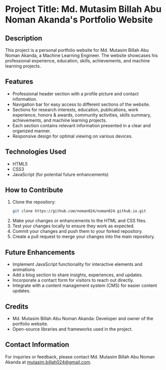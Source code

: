 # Project Title: Md. Mutasim Billah Abu Noman Akanda's Portfolio Website

## Description
This project is a personal portfolio website for Md. Mutasim Billah Abu Noman Akanda, a Machine Learning Engineer. The website showcases his professional experience, education, skills, achievements, and machine learning projects.

## Features
- Professional header section with a profile picture and contact information.
- Navigation bar for easy access to different sections of the website.
- Sections for research interests, education, publications, work experience, honors & awards, community activities, skills summary, achievements, and machine learning projects.
- Each section contains relevant information presented in a clear and organized manner.
- Responsive design for optimal viewing on various devices.

## Technologies Used
- HTML5
- CSS3
- JavaScript (for potential future enhancements)

## How to Contribute
1. Clone the repository:
   ```bash
   git clone https://github.com/noman024/noman024.github.io.git

2. Make your changes or enhancements to the HTML and CSS files.
3. Test your changes locally to ensure they work as expected.
4. Commit your changes and push them to your forked repository.
5. Create a pull request to merge your changes into the main repository.

## Future Enhancements
- Implement JavaScript functionality for interactive elements and animations
- Add a blog section to share insights, experiences, and updates.
- Incorporate a contact form for visitors to reach out directly.
- Integrate with a content management system (CMS) for easier content updates.

## Credits
- Md. Mutasim Billah Abu Noman Akanda: Developer and owner of the portfolio website.
- Open-source libraries and frameworks used in the project.

## Contact Information
For inquiries or feedback, please contact Md. Mutasim Billah Abu Noman Akanda at mutasim.billah024@gmail.com.
